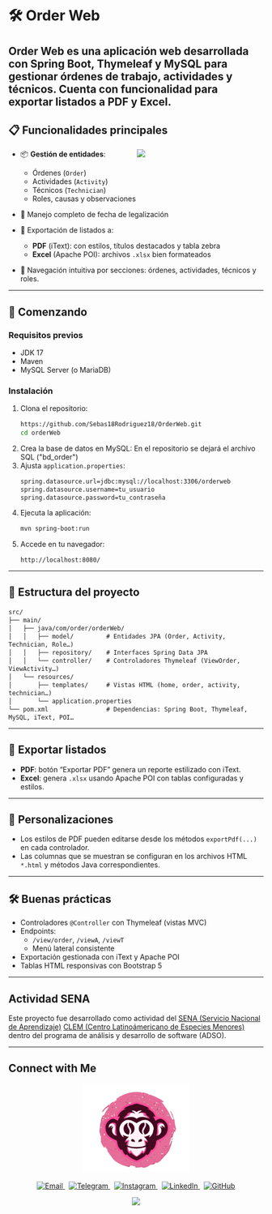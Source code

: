 # 🛠️ Order Web 

**Order Web** es una aplicación web desarrollada con **Spring Boot**, **Thymeleaf** y **MySQL** para gestionar órdenes de trabajo, actividades y técnicos. Cuenta con funcionalidad para exportar listados a PDF y Excel.
---
## 📋 Funcionalidades principales
<picture> <img align="right" src="https://certificadossena.net/wp-content/uploads/2022/10/logo-sena-verde-complementario-svg-2022.svg" width="250px"></picture>

- 📦 **Gestión de entidades**:
  - Órdenes (`Order`)
  - Actividades (`Activity`)
  - Técnicos (`Technician`)
  - Roles, causas y observaciones

- 📅 Manejo completo de fecha de legalización

- 💾 Exportación de listados a:
  - **PDF** (iText): con estilos, títulos destacados y tabla zebra
  - **Excel** (Apache POI): archivos `.xlsx` bien formateados

- 🧭 Navegación intuitiva por secciones: órdenes, actividades, técnicos y roles.

---

## 🚀 Comenzando

### Requisitos previos

- JDK 17
- Maven
- MySQL Server (o MariaDB)

### Instalación

1. Clona el repositorio:
   ```bash
   https://github.com/Sebas18Rodriguez18/OrderWeb.git
   cd orderWeb
   ```
2. Crea la base de datos en MySQL:
   En el repositorio se dejará el archivo SQL ("bd_order")
3. Ajusta `application.properties`:
   ```
   spring.datasource.url=jdbc:mysql://localhost:3306/orderweb
   spring.datasource.username=tu_usuario
   spring.datasource.password=tu_contraseña
   ```
4. Ejecuta la aplicación:
   ```bash
   mvn spring-boot:run
   ```
5. Accede en tu navegador:
   ```
   http://localhost:8080/
   ```

---

## 📌 Estructura del proyecto

```
src/
├── main/
│   ├── java/com/order/orderWeb/
│   │   ├── model/         # Entidades JPA (Order, Activity, Technician, Role…)
│   │   ├── repository/    # Interfaces Spring Data JPA
│   │   └── controller/    # Controladores Thymeleaf (ViewOrder, ViewActivity…)
│   └── resources/
│       ├── templates/     # Vistas HTML (home, order, activity, technician…)
│       └── application.properties
└── pom.xml                # Dependencias: Spring Boot, Thymeleaf, MySQL, iText, POI…
```

---

## 📄 Exportar listados

- **PDF**: botón “Exportar PDF” genera un reporte estilizado con iText.
- **Excel**: genera `.xlsx` usando Apache POI con tablas configuradas y estilos.

---

## 🧩 Personalizaciones

- Los estilos de PDF pueden editarse desde los métodos `exportPdf(...)` en cada controlador.
- Las columnas que se muestran se configuran en los archivos HTML `*.html` y métodos Java correspondientes.

---

## 🛠️ Buenas prácticas

- Controladores `@Controller` con Thymeleaf (vistas MVC)
- Endpoints:
  - `/view/order`, `/viewA`, `/viewT`
  - Menú lateral consistente
- Exportación gestionada con iText y Apache POI
- Tablas HTML responsivas con Bootstrap 5

---

## Actividad SENA
Este proyecto fue desarrollado como actividad del <a href="https://www.sena.edu.co/es-co/Paginas/default.aspx" target="_blank">SENA (Servicio Nacional de Aprendizaje)</a> <a href="https://sena-clem.blogspot.com" target="_blank">CLEM (Centro Latinoámericano de Especies Menores)</a> dentro del programa de análisis y desarrollo de software (ADSO).


---

## Connect with Me
<p align="center">
 <img src="https://github.com/Sebas18Rodriguez18/Sebas18Rodriguez18/blob/main/logo-page.png" width="210">
<p align="center">
  <a href="mailto:sr1290853@gmail.com" target="_blank">
    <img src="https://img.shields.io/badge/Email-D14836?style=for-the-badge&logo=gmail&logoColor=white" alt="Email">
  </a>
  &nbsp;
  <a href="https://t.me/SebasDevCruz26" target="_blank">
    <img src="https://img.shields.io/badge/Telegram-26A5E4?style=for-the-badge&logo=telegram&logoColor=white" alt="Telegram">
  </a>
  &nbsp;
  <a href="https://www.instagram.com/srcj_26/" target="_blank">
    <img src="https://img.shields.io/badge/Instagram-E4405F?style=for-the-badge&logo=instagram&logoColor=white" alt="Instagram">
  </a>
  &nbsp;
  <a href="https://www.linkedin.com/in/sebastian-cruz-43b733343/" target="_blank">
    <img src="https://img.shields.io/badge/LinkedIn-0A66C2?style=for-the-badge&logo=linkedin&logoColor=white" alt="LinkedIn">
  </a>
  &nbsp;
  <a href="https://github.com/Sebas18Rodriguez18" target="_blank">
    <img src="https://img.shields.io/badge/GitHub-181717?style=for-the-badge&logo=github&logoColor=white" alt="GitHub">
  </a>
</p>

<p align="center">
  <img src="https://media.giphy.com/media/jpVnC65DmYeyRL4LHS/giphy.gif" width="300">
</p>
